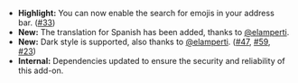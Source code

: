 * **Highlight:** You can now enable the search for emojis in your address bar. ([#33](https://github.com/rugk/awesome-emoji-picker/issues/33))
* **New:** The translation for Spanish has been added, thanks to [@elamperti](https://github.com/elamperti).
* **New:** Dark style is supported, also thanks to [@elamperti](https://github.com/elamperti). ([#47](https://github.com/rugk/awesome-emoji-picker/issues/47), [#59](https://github.com/rugk/awesome-emoji-picker/issues/59), [#23](https://github.com/rugk/awesome-emoji-picker/issues/23))
* **Internal:** Dependencies updated to ensure the security and reliability of this add-on.
